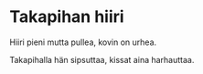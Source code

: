 # Takapihan hiiri

Hiiri pieni mutta pullea,
kovin on urhea.

Takapihalla hän sipsuttaa,
kissat aina harhauttaa.
